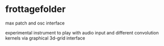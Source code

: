 # frottagefolder
max patch and osc interface

experimental instrument to play with audio input and different convolution kernels via graphical 3d-grid interface
